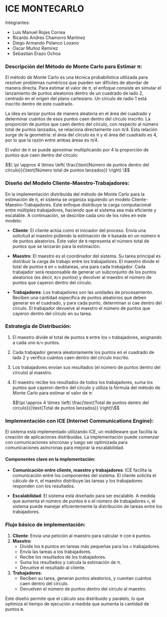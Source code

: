 # ICE MONTECARLO

Integrantes:

- Luis Manuel Rojas Correa
- Ricardo Andres Chamorro Martinez
- Diego Armando Polanco Lozano
- Oscar Muñoz Ramirez
- Sebastian Erazo Ochoa

### Descripción del Método de Monte Carlo para Estimar π:

El método de Monte Carlo es una técnica probabilística utilizada para resolver problemas numéricos que pueden ser difíciles de abordar de manera directa. Para estimar el valor de π, el enfoque consiste en simular el lanzamiento de puntos aleatorios dentro de un cuadrado de lado 2, centrado en el origen del plano cartesiano. Un círculo de radio 1 está inscrito dentro de este cuadrado.

La idea es lanzar puntos de manera aleatoria en el área del cuadrado y determinar cuántos de esos puntos caen dentro del círculo inscrito. La proporción de puntos que caen dentro del círculo, con respecto al número total de puntos lanzados, se relaciona directamente con π/4. Esta relación surge de la geometría: el área del círculo es π y el área del cuadrado es 4, por lo que la razón entre ambas áreas es π/4.

El valor de π se puede aproximar multiplicando por 4 la proporción de puntos que caen dentro del círculo:

$$\
\pi \approx 4 \times \left( \frac{\text{Número de puntos dentro del círculo}}{\text{Número total de puntos lanzados}} \right)
\$$

### Diseño del Modelo Cliente-Maestro-Trabajadores:

En la implementación distribuida del método de Monte Carlo para la estimación de π, el sistema se organiza siguiendo un modelo Cliente-Maestro-Trabajadores. Este enfoque distribuye la carga computacional entre múltiples trabajadores, haciendo que el sistema sea más eficiente y escalable. A continuación, se describe cada uno de los roles en este modelo:

- **Cliente**: El cliente actúa como el iniciador del proceso. Envía una solicitud al maestro pidiendo la estimación de π basada en un número `N` de puntos aleatorios. Este valor de `N` representa el número total de puntos que se lanzarán para la estimación.

- **Maestro**: El maestro es el coordinador del sistema. Su tarea principal es distribuir la carga de trabajo entre los trabajadores. El maestro divide el total de puntos `N` en `n` subtareas, una para cada trabajador. Cada trabajador será responsable de generar un subconjunto de los puntos aleatorios (es decir, `N/n` puntos) y devolver al maestro el número de puntos que cayeron dentro del círculo.

- **Trabajadores**: Los trabajadores son las unidades de procesamiento. Reciben una cantidad específica de puntos aleatorios que deben generar en el cuadrado, y para cada punto, determinan si cae dentro del círculo. El trabajador devuelve al maestro el número de puntos que cayeron dentro del círculo en su tarea.

### Estrategia de Distribución:

1. El maestro divide el total de puntos `N` entre los `n` trabajadores, asignando a cada uno `N/n` puntos.
2. Cada trabajador genera aleatoriamente los puntos en el cuadrado de lado 2 y verifica cuántos caen dentro del círculo inscrito.
3. Los trabajadores envían sus resultados (el número de puntos dentro del círculo) al maestro.
4. El maestro recibe los resultados de todos los trabajadores, suma los puntos que cayeron dentro del círculo y utiliza la fórmula del método de Monte Carlo para estimar el valor de π:

   
   $$\\pi \approx 4 \times \left( \frac{\text{Total de puntos dentro del círculo}}{\text{Total de puntos lanzados}} \right)\$$

### Implementación con ICE (Internet Communications Engine):

El sistema está implementado utilizando ICE, un middleware que facilita la creación de aplicaciones distribuidas. La implementación puede comenzar con comunicaciones síncronas y luego ser optimizada para comunicaciones asíncronas para mejorar la escalabilidad.

#### Componentes clave en la implementación:

- **Comunicación entre cliente, maestro y trabajadores**: ICE facilita la comunicación entre los componentes del sistema. El cliente solicita el cálculo de π, el maestro distribuye las tareas y los trabajadores responden con los resultados.
  
- **Escalabilidad**: El sistema está diseñado para ser escalable. A medida que aumenta el número de puntos `N` o el número de trabajadores `n`, el sistema puede manejar eficientemente la distribución de tareas entre los trabajadores.

### Flujo básico de implementación:

1. **Cliente**: Envía una petición al maestro para calcular π con `N` puntos.
2. **Maestro**:
   - Divide los `N` puntos en tareas más pequeñas para los `n` trabajadores.
   - Envía las tareas a los trabajadores.
   - Recibe los resultados de los trabajadores.
   - Suma los resultados y calcula la estimación de π.
   - Devuelve el resultado al cliente.
3. **Trabajadores**: 
   - Reciben su tarea, generan puntos aleatorios, y cuentan cuántos caen dentro del círculo.
   - Devuelven el número de puntos dentro del círculo al maestro.

Este diseño permite que el cálculo sea distribuido y paralelo, lo que optimiza el tiempo de ejecución a medida que aumenta la cantidad de puntos `N`.
